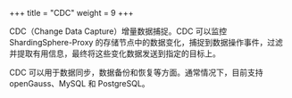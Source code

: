 +++
title = "CDC"
weight = 9
+++

CDC（Change Data Capture）增量数据捕捉。CDC 可以监控 ShardingSphere-Proxy 的存储节点中的数据变化，捕捉到数据操作事件，过滤并提取有用信息，最终将这些变化数据发送到指定的目标上。

CDC 可以用于数据同步，数据备份和恢复等方面。通常情况下，目前支持 openGauss、MySQL 和 PostgreSQL。

